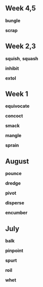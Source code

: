 ## Week 4,5

**bungle**

**scrap** 

## Week 2,3 

**squish**, **squash** 

**inhibit**

**extol** 

## Week 1 

**equivocate**

**concoct**

**smack**

**mangle**

**sprain**

## August  

**pounce**

**dredge**

**pivot**

**disperse**

**encumber**

## July  

**balk**

**pinpoint**

**spurt** 

**roil**

**whet**

